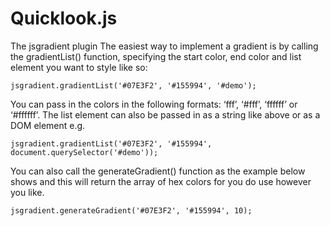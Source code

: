 # Quicklook.js

The jsgradient plugin
The easiest way to implement a gradient is by calling the gradientList() function, specifying the start color, end color and list element you want to style like so:

    jsgradient.gradientList('#07E3F2', '#155994', '#demo');

You can pass in the colors in the following formats: ‘fff’, ‘#fff’, ‘ffffff’ or ‘#ffffff’. The list element can also be passed in as a string like above or as a DOM element e.g.

	jsgradient.gradientList('#07E3F2', '#155994', document.querySelector('#demo'));

You can also call the generateGradient() function as the example below shows and this will return the array of hex colors for you do use however you like.

    jsgradient.generateGradient('#07E3F2', '#155994', 10);
